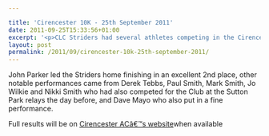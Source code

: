 ```yaml
---

title: 'Cirencester 10K - 25th September 2011'
date: 2011-09-25T15:33:56+01:00
excerpt: '<p>CLC Striders had several athletes competing in the Cirencester 10k on Sunday 25th September. </p>'
layout: post
permalink: /2011/09/cirencester-10k-25th-september-2011/
---
```

</p> 

John Parker led the Striders home finishing in an excellent 2nd place, other notable performances came from Derek Tebbs, Paul Smith, Mark Smith, Jo Wilkie and Nikki Smith who had also competed for the Club at the Sutton Park relays the day before, and Dave Mayo who also put in a fine performance.

Full results will be on <a href="http://www.cirencester-ac.org.uk/ciren10k.htm" target="_blank" rel="nofollow">Cirencester ACâ€™s website</a>when available</p>